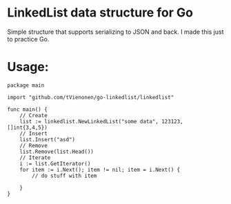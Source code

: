 # LinkedList data structure for Go

Simple structure that supports serializing to JSON and back. I made this just to practice Go.

# Usage:

```
package main

import "github.com/tVienonen/go-linkedlist/linkedlist"

func main() {
    // Create
    list := linkedlist.NewLinkedList("some data", 123123, []int{3,4,5})
    // Insert
    list.Insert("asd")
    // Remove
    list.Remove(list.Head())
    // Iterate
    i := list.GetIterator()
    for item := i.Next(); item != nil; item = i.Next() {
        // do stuff with item
        
    }
}
```
